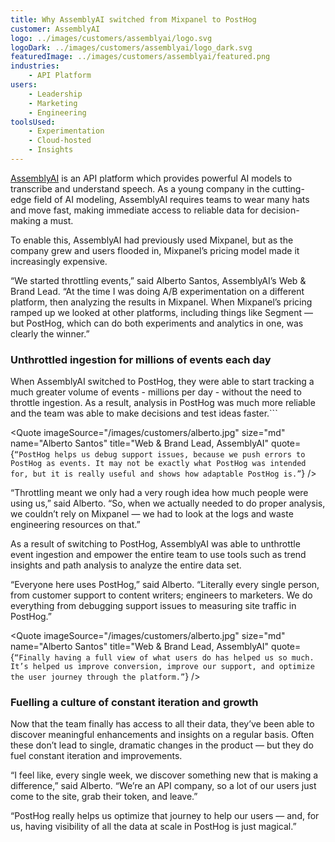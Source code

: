 ```yaml
---
title: Why AssemblyAI switched from Mixpanel to PostHog
customer: AssemblyAI
logo: ../images/customers/assemblyai/logo.svg
logoDark: ../images/customers/assemblyai/logo_dark.svg
featuredImage: ../images/customers/assemblyai/featured.png
industries:
    - API Platform
users:
    - Leadership
    - Marketing
    - Engineering
toolsUsed:
    - Experimentation
    - Cloud-hosted
    - Insights
---
```


[AssemblyAI](https://www.assemblyai.com/?utm_source=posthog&utm_campaign=case_study) is an API platform which provides powerful AI models to transcribe and understand speech. As a young company in the cutting-edge field of AI modeling, AssemblyAI requires teams to wear many hats and move fast, making immediate access to reliable data for decision-making a must.

To enable this, AssemblyAI had previously used Mixpanel, but as the company grew and users flooded in, Mixpanel’s pricing model made it increasingly expensive. 

“We started throttling events,” said Alberto Santos, AssemblyAI’s Web & Brand Lead. “At the time I was doing A/B experimentation on a different platform, then analyzing the results in Mixpanel. When Mixpanel’s pricing ramped up we looked at other platforms, including things like Segment — but PostHog, which can do both experiments and analytics in one, was clearly the winner.”

### Unthrottled ingestion for millions of events each day

When AssemblyAI switched to PostHog, they were able to start tracking a much greater volume of events - millions per day - without the need to throttle ingestion. As a result, analysis in PostHog was much more reliable and the team was able to make decisions and test ideas faster.```


<Quote
    imageSource="/images/customers/alberto.jpg"
    size="md"
    name="Alberto Santos"
    title="Web & Brand Lead, AssemblyAI"
    quote={`“PostHog helps us debug support issues, because we push errors to PostHog as events. It may not be exactly what PostHog was intended for, but it is really useful and shows how adaptable PostHog is.”`}
/>


“Throttling meant we only had a very rough idea how much people were using us,” said Alberto. “So, when we actually needed to do proper analysis, we couldn’t rely on Mixpanel — we had to look at the logs and waste engineering resources on that.”

As a result of switching to PostHog, AssemblyAI was able to unthrottle event ingestion and empower the entire team to use tools such as trend insights and path analysis to analyze the entire data set. 

“Everyone here uses PostHog,” said Alberto. “Literally every single person, from customer support to content writers; engineers to marketers. We do everything from debugging support issues to measuring site traffic in PostHog.”


<Quote
    imageSource="/images/customers/alberto.jpg"
    size="md"
    name="Alberto Santos"
    title="Web & Brand Lead, AssemblyAI"
    quote={`“Finally having a full view of what users do has helped us so much. It’s helped us improve conversion, improve our support, and optimize the user journey through the platform.”`}
/>


### Fuelling a culture of constant iteration and growth

Now that the team finally has access to all their data, they’ve been able to discover meaningful enhancements and insights on a regular basis. Often these don’t lead to single, dramatic changes in the product — but they do fuel constant iteration and improvements. 

“I feel like, every single week, we discover something new that is making a difference,” said Alberto. “We’re an API company, so a lot of our users just come to the site, grab their token, and leave.”

“PostHog really helps us optimize that journey to help our users — and, for us, having visibility of all the data at scale in PostHog is just magical.”
